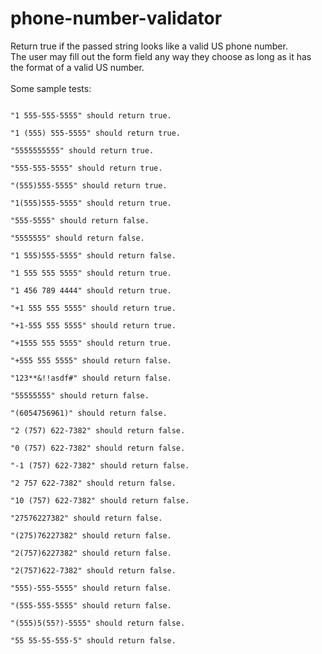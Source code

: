 # phone-number-validator

Return true if the passed string looks like a valid US phone number.<br>
The user may fill out the form field any way they choose as long as it has the format of a valid US number.<br><br>
Some sample tests:
```

"1 555-555-5555" should return true.

"1 (555) 555-5555" should return true.

"5555555555" should return true.

"555-555-5555" should return true.

"(555)555-5555" should return true.

"1(555)555-5555" should return true.

"555-5555" should return false.

"5555555" should return false.

"1 555)555-5555" should return false.

"1 555 555 5555" should return true.

"1 456 789 4444" should return true.

"+1 555 555 5555" should return true.

"+1-555 555 5555" should return true.

"+1555 555 5555" should return true.

"+555 555 5555" should return false.

"123**&!!asdf#" should return false.

"55555555" should return false.

"(6054756961)" should return false.

"2 (757) 622-7382" should return false.

"0 (757) 622-7382" should return false.

"-1 (757) 622-7382" should return false.

"2 757 622-7382" should return false.

"10 (757) 622-7382" should return false.

"27576227382" should return false.

"(275)76227382" should return false.

"2(757)6227382" should return false.

"2(757)622-7382" should return false.

"555)-555-5555" should return false.

"(555-555-5555" should return false.

"(555)5(55?)-5555" should return false.

"55 55-55-555-5" should return false.
```
